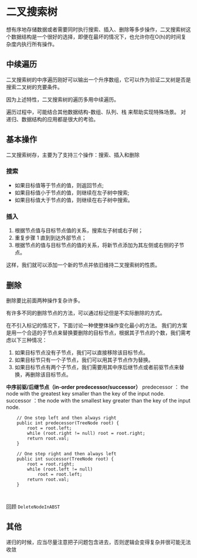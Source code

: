 # 二叉搜索树

想有序地存储数据或者需要同时执行搜索、插入、删除等多步操作，二叉搜索树这个数据结构是一个很好的选择，即便在最坏的情况下，也允许你在O(h)的时间复杂度内执行所有操作。

## 中续遍历
二叉搜索树的中序遍历刚好可以输出一个升序数组，它可以作为验证二叉树是否是搜索二叉树的充要条件。

因为上述特性，二叉搜索树的遍历多用中续遍历。

遍历过程中，可能结合其他数据结构-数组、队列、栈 来帮助实现特殊场景。
对递归、数据结构的应用都是很大的考验。

## 基本操作

二叉搜索树存，主要为了支持三个操作：搜索、插入和删除

### 搜索
- 如果目标值等于节点的值，则返回节点;
- 如果目标值小于节点的值，则继续在左子树中搜索;
- 如果目标值大于节点的值，则继续在右子树中搜索。


### 插入
1. 根据节点值与目标节点值的关系，搜索左子树或右子树；
2. 重复步骤 1 直到到达外部节点；
3. 根据节点的值与目标节点的值的关系，将新节点添加为其左侧或右侧的子节点。

这样，我们就可以添加一个新的节点并依旧维持二叉搜索树的性质。

## 删除
删除要比前面两种操作复杂许多。

有许多不同的删除节点的方法，可以通过标记但是不实际删除的方式。

在不引入标记的情况下，下面讨论一种使整体操作变化最小的方法。
我们的方案是用一个合适的子节点来替换要删除的目标节点，根据其子节点的个数，我们需考虑以下三种情况：

1. 如果目标节点没有子节点，我们可以直接移除该目标节点。
2. 如果目标节只有一个子节点，我们可以用其子节点作为替换。
3. 如果目标节点有两个子节点，我们需要用其中序后继节点或者前驱节点来替换，再删除该目标节点。
 
**中序前驱/后继节点（in-order predecessor/successor）**
predecessor ： the node with the greatest key smaller than the key of the input node.
successor ：the node with the smallest key greater than the key of the input node.

```
    // One step left and then always right
    public int predecessor(TreeNode root) {
        root = root.left;
        while (root.right != null) root = root.right;
        return root.val;
    }

    // One step right and then always left
    public int successor(TreeNode root) {
        root = root.right;
        while (root.left != null) 
            root = root.left;
        return root.val;
    }
    
    
```
回顾 `DeleteNodeInABST`

## 其他

递归的时候，应当尽量注意把子问题包含进去，否则逻辑会变得复杂并很可能无法收敛




